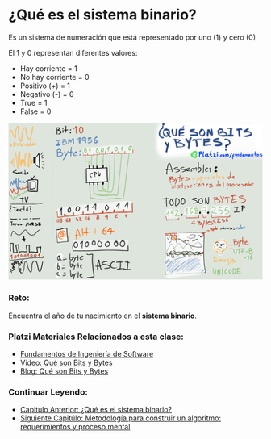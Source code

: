 # ¿Qué es el sistema binario?

Es un sistema de numeración que está representado por uno (1) y cero (0)

El 1 y 0 representan diferentes valores:

- Hay corriente = 1
- No hay corriente = 0
- Positivo (+) = 1
- Negativo (-) = 0
- True = 1
- False = 0

![Bits y Bytes](./../src/02.webp)

### Reto:

Encuentra el año de tu nacimiento en el **sistema binario**.

### Platzi Materiales Relacionados a esta clase:

- [Fundamentos de Ingeniería de Software](https://platzi.com/clases/ingenieria)
- [Video: Qué son Bits y Bytes](https://platzi.com/clases/1098-ingenieria/6549-que-son-bits-y-bytes)
- [Blog: Qué son Bits y Bytes](https://platzi.com/clases/2218-pensamiento-logico/35632-que-son-bits-y-bytes)

### Continuar Leyendo:

- [Capitulo Anterior: ¿Qué es el sistema binario?](./02_que_entiende_una_computadora.md)
- [Siguiente Capitúlo: Metodología para construir un algoritmo: requerimientos y proceso mental](04_requerimientos_procesos_mentales.md)
